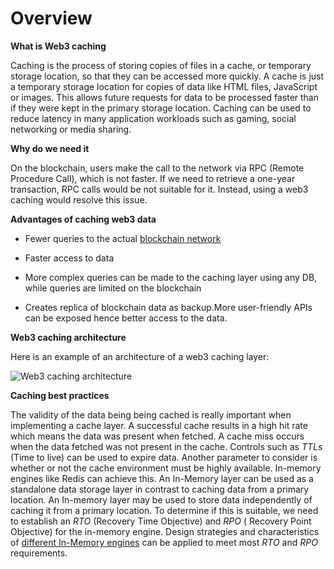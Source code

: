 # Overview

**What is Web3 caching**

Caching is the process of storing copies of files in a cache, or temporary storage location, so that they can be accessed more quickly. A cache is just a temporary storage location for copies of data like HTML files, JavaScript or images. This allows future requests for data to be processed faster than if they were kept in the primary storage location. Caching can be used to reduce latency in many application workloads such as gaming, social networking or media sharing.

**Why do we need it**

On the blockchain, users make the call to the network via RPC (Remote Procedure Call), which is not faster. If we need to retrieve a one-year transaction, RPC calls would be not suitable for it. Instead, using a web3 caching would resolve this issue.

**Advantages of caching web3 data**

-   Fewer queries to the actual [blockchain network](https://www.leewayhertz.com/blockchain-use-cases/)

-   Faster access to data

-   More complex queries can be made to the caching layer using any DB, while queries are limited on the blockchain

-   Creates replica of blockchain data as backup.More user-friendly APIs can be exposed hence better access to the data.

**Web3 caching architecture**

Here is an example of an architecture of a web3 caching layer:

![Web3 caching architecture](https://app.gitbook.com/o/yW2pZk9dsEG42mS394aX/s/NYeqXyDmcl2fVVxglGsR/~/changes/Zc86R1c5mpMg7H4SfO3J/cloud-caching/overview)

**Caching best practices**

The validity of the data being being cached is really important when implementing a cache layer. A successful cache results in a high hit rate which means the data was present when fetched. A cache miss occurs when the data fetched was not present in the cache. Controls such as *TTLs* (Time to live) can be used to expire data. Another parameter to consider is whether or not the cache environment must be highly available. In-memory engines like Redis can achieve this. An In-Memory layer can be used as a standalone data storage layer in contrast to caching data from a primary location. An In-memory layer may be used to store data independently of caching it from a primary location. To determine if this is suitable, we need to establish an *RTO* (Recovery Time Objective) and *RPO* ( Recovery Point Objective) for the in-memory engine. Design strategies and characteristics of [different In-Memory engines](https://aws.amazon.com/elasticache/)  can be applied to meet most *RTO* and *RPO* requirements.